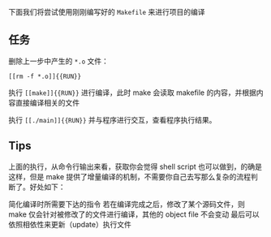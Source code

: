 下面我们将尝试使用刚刚编写好的 `Makefile` 来进行项目的编译

## 任务

删除上一步中产生的 `*.o` 文件：

`[[rm -f *.o]]{{RUN}}`

执行 `[[make]]{{RUN}}` 进行编译，此时 make 会读取 makefile 的内容，并根据内容直接编译相关的文件

执行 `[[./main]]{{RUN}}` 并与程序进行交互，查看程序执行结果。

## Tips

上面的执行，从命令行输出来看，获取你会觉得 shell script 也可以做到，的确是这样，但是 make 提供了增量编译的机制，不需要你自己去写那么复杂的流程判断了。好处如下：

简化编译时所需要下达的指令
若在编译完成之后，修改了某个源码文件，则 make 仅会针对被修改了的文件进行编译，其他的 object file 不会变动
最后可以依照相依性来更新（update）执行文件